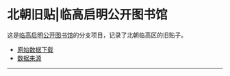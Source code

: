 # 北朝旧贴|临高启明公开图书馆

这是[临高启明公开图书馆](https://lgqm.halu.lu/)的分支项目，记录了北朝临高区的旧贴子。

- [原始数据下载](https://mirrors.tuna.tsinghua.edu.cn/osdn/users/26/26340/%E5%8C%97%E6%9C%9D%E8%AE%BA%E5%9D%9B%E4%B8%B4%E9%AB%98%E7%89%88%E6%89%80%E6%9C%89%E8%B4%B4%E5%AD%90.zip)
- [数据来源](https://lgqm.gq/thread-1722-1-1.html)

---------

